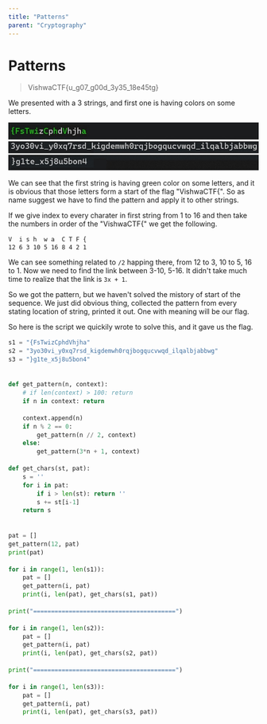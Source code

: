 ```yaml
---
title: "Patterns"
parent: "Cryptography"
---
```


# Patterns

> VishwaCTF{u_g07_g00d_3y35_18e45tg}

We presented with a 3 strings, and first one is having colors on some letters.

![Given Strings](./patterns.jpg)

We can see that the first string is having green color on some letters, and it is obvious that those letters form a start of the flag "VishwaCTF{". So as name suggest we have to find the pattern and apply it to other strings.

If we give index to every charater in first string from 1 to 16 and then take the numbers in order of the "VishwaCTF{" we get the following.

```
V  i s h  w a  C T F {
12 6 3 10 5 16 8 4 2 1
```

We can see something related to `/2` happing there, from 12 to 3, 10 to 5, 16 to 1. Now we need to find the link between 3-10, 5-16. It didn't take much time to realize that the link is `3x + 1`.

So we got the pattern, but we haven't solved the mistory of start of the sequence. We just did obvious thing, collected the pattern from every stating location of string, printed it out. One with meaning will be our flag.

So here is the script we quickily wrote to solve this, and it gave us the flag.

```python
s1 = "{FsTwizCphdVhjha"
s2 = "3yo30vi_y0xq7rsd_kigdemwh0rqjbogqucvwqd_ilqalbjabbwg"
s3 = "}g1te_x5j8u5bon4"


def get_pattern(n, context):
    # if len(context) > 100: return
    if n in context: return

    context.append(n)
    if n % 2 == 0:
        get_pattern(n // 2, context)
    else:
        get_pattern(3*n + 1, context)

def get_chars(st, pat):
    s = ''
    for i in pat:
        if i > len(st): return ''
        s += st[i-1]
    return s


pat = []
get_pattern(12, pat)
print(pat)

for i in range(1, len(s1)):
    pat = []
    get_pattern(i, pat)
    print(i, len(pat), get_chars(s1, pat))

print("========================================")

for i in range(1, len(s2)):
    pat = []
    get_pattern(i, pat)
    print(i, len(pat), get_chars(s2, pat))

print("========================================")

for i in range(1, len(s3)):
    pat = []
    get_pattern(i, pat)
    print(i, len(pat), get_chars(s3, pat))
```